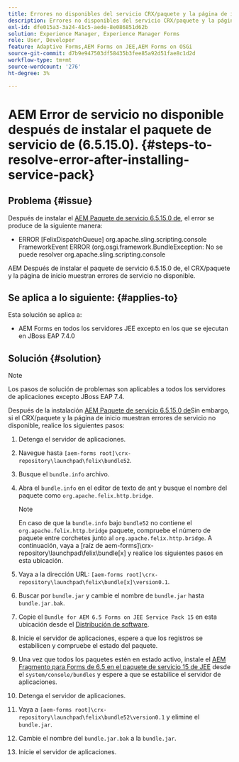 ```yaml
---
title: Errores no disponibles del servicio CRX/paquete y la página de inicio una vez instalado el último paquete de servicio 6.5.15.0
description: Errores no disponibles del servicio CRX/paquete y la página de inicio una vez instalado el último paquete de servicio 6.5.15.0
exl-id: dfe015a3-3a24-41c5-aede-8e086851d62b
solution: Experience Manager, Experience Manager Forms
role: User, Developer
feature: Adaptive Forms,AEM Forms on JEE,AEM Forms on OSGi
source-git-commit: d7b9e947503df58435b3fee85a92d51fae8c1d2d
workflow-type: tm+mt
source-wordcount: '276'
ht-degree: 3%

---
```


# AEM Error de servicio no disponible después de instalar el paquete de servicio de (6.5.15.0). {#steps-to-resolve-error-after-installing-service-pack}

## Problema {#issue}

Después de instalar el [AEM Paquete de servicio 6.5.15.0 de](https://experience.adobe.com/#/downloads/content/software-distribution/en/aem.html?package=/content/software-distribution/en/details.html/content/dam/aem/public/adobe/packages/cq650/servicepack/aem-service-pkg-6.5.15.0.zip), el error se produce de la siguiente manera:
* ERROR [FelixDispatchQueue] org.apache.sling.scripting.console FrameworkEvent ERROR (org.osgi.framework.BundleException: No se puede resolver org.apache.sling.scripting.console

AEM Después de instalar el paquete de servicio 6.5.15.0 de, el CRX/paquete y la página de inicio muestran errores de servicio no disponible.

## Se aplica a lo siguiente: {#applies-to}

Esta solución se aplica a:
* AEM Forms en todos los servidores JEE excepto en los que se ejecutan en JBoss EAP 7.4.0

## Solución {#solution}

>[!NOTE]
>
>Los pasos de solución de problemas son aplicables a todos los servidores de aplicaciones excepto JBoss EAP 7.4.

Después de la instalación [AEM Paquete de servicio 6.5.15.0 de](https://experience.adobe.com/#/downloads/content/software-distribution/en/aem.html?package=/content/software-distribution/en/details.html/content/dam/aem/public/adobe/packages/cq650/servicepack/aem-service-pkg-6.5.15.0.zip)Sin embargo, si el CRX/paquete y la página de inicio muestran errores de servicio no disponible, realice los siguientes pasos:

1. Detenga el servidor de aplicaciones.
1. Navegue hasta `[aem-forms root]\crx-repository\launchpad\felix\bundle52`.
1. Busque el `bundle.info` archivo.
1. Abra el `bundle.info` en el editor de texto de ant y busque el nombre del paquete como `org.apache.felix.http.bridge`.

   >[!NOTE]
   >
   >En caso de que la `bundle.info` bajo `bundle52` no contiene el `org.apache.felix.http.bridge` paquete, compruebe el número de paquete entre corchetes junto al `org.apache.felix.http.bridge`. A continuación, vaya a [raíz de aem-forms]\crx-repository\launchpad\felix\bundle[x] y realice los siguientes pasos en esta ubicación.

1. Vaya a la dirección URL: `[aem-forms root]\crx-repository\launchpad\felix\bundle[x]\version0.1`.
1. Buscar por `bundle.jar` y cambie el nombre de `bundle.jar` hasta `bundle.jar.bak`.
1. Copie el `Bundle for AEM 6.5 Forms on JEE Service Pack 15` en esta ubicación desde el [Distribución de software](https://experience.adobe.com/#/downloads/content/software-distribution/en/aem.html?package=/content/software-distribution/en/details.html/content/dam/aem/public/adobe/packages/cq650/featurepack/bundle.jar).
1. Inicie el servidor de aplicaciones, espere a que los registros se estabilicen y compruebe el estado del paquete.
1. Una vez que todos los paquetes estén en estado activo, instale el [AEM Fragmento para Forms de 6.5 en el paquete de servicio 15 de JEE](https://experience.adobe.com/#/downloads/content/software-distribution/en/aem.html?package=/content/software-distribution/en/details.html/content/dam/aem/public/adobe/packages/cq650/featurepack/org.apache.felix.http.servlet-api-1.2.0_fragment_full.jar) desde el `system/console/bundles` y espere a que se estabilice el servidor de aplicaciones.
1. Detenga el servidor de aplicaciones.
1. Vaya a `[aem-forms root]\crx-repository\launchpad\felix\bundle52\version0.1` y elimine el `bundle.jar`.
1. Cambie el nombre del `bundle.jar.bak` a la `bundle.jar`.
1. Inicie el servidor de aplicaciones.
